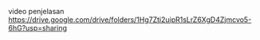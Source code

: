 video penjelasan
https://drive.google.com/drive/folders/1Hg7Zti2uipR1sLrZ6XgD4Zjmcvo5-6hG?usp=sharing
